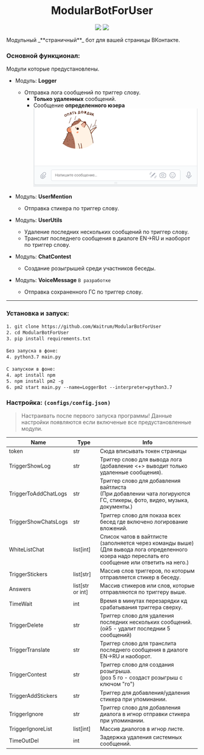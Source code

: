 <h1 align="center">ModularBotForUser</h1>
<p align="center">
    <img src="https://img.shields.io/github/license/waitrum/ModularBotForUser?style=for-the-badge">
    <img src="https://img.shields.io/github/repo-size/waitrum/ModularBotForUser?style=for-the-badge">
</p>
Модульный _**страничный**_ бот для вашей страницы ВКонтакте.

### Основной функционал:

Модули которые предустановлены.

* Модуль: **Logger**
    * Отправка лога сообщений по триггер слову.
        * **Только удаленных** сообщений.
        * Сообщение **определенного юзера**
![GIF](/example/gif/LoggerGif.gif)

* Модуль: **UserMention**
    * Отправка стикера по триггер слову.

* Модуль: **UserUtils**
    * Удаление последних нескольких сообщений по триггер слову.
    * Транслит последнего сообщения в диалоге EN->RU и наоборот по триггер слову.

* Модуль: **ChatContest**
    * Создание розыгрышей среди участников беседы. 

* Модуль: **VoiceMessage** `В разработке`
    * Отправка сохраненного ГС по триггер слову.
---

### Установка и запуск:
```
1. git clone https://github.com/Waitrum/ModularBotForUser
2. cd ModularBotForUser
3. pip install requirements.txt

Без запуска в фоне:
4. python3.7 main.py

С запускои в фоне:
4. apt install npm
5. npm install pm2 -g
6. pm2 start main.py --name=LoggerBot --interpreter=python3.7
```




### Настройка: `(configs/config.json)`
> Настраивать после первого запуска программы!
> Данные настройки появляются если включеные все предустановленные модули. 

Name                 |       Type       | Info
---                  | ---              | ---
token                | str              | Сюда вписывать токен страницы
TriggerShowLog       | str              | Триггер слово для вывода лога <br> (добавление <+> выводит только удаленные сообщения).
TriggerToAddChatLogs | str              | Триггер слово для добавления вайтлиста<br>(При добавлении чата логируются ГС, стикеры, фото, видео, музыка, документы.)
TriggerShowChatsLogs | str              | Триггер слово для показа всех бесед где включено логирование вложений.
WhiteListChat        | list[int]        | Список чатов в вайтлисте (заполняется через команды выше)<br>(Для вывода лога определенного юзера надо переслать его сообщение или ответить на него.)
TriggerStickers      | list[str]        | Массив слов триггеров, по которым отправляется стикер в беседу.
Answers              | list[str or int] | Массив стикеров или слов, которые отправляются по триггеру выше.
TimeWait             | int              | Время в минутах перезарядки кд срабатывания триггера сверху.
TriggerDelete        | str              | Триггер слово для удаления последних нескольких сообщений.<br>(ой5 - удалит последнии 5 сообщений)
TriggerTranslate     | str              | Триггер слово для транслита последнего сообщения в диалоге EN->RU и наоборот.
TriggerContest       | str              | Триггер слово для создания розыгрыша.<br>(роз 5 го - создаст розыгрыш с ключом "го")
TriggerAddStickers   | str              | Триггер для добавления/удаления стикера при упоминании.
TriggerIgnore        | str              | Триггер слово для добавления диалога в игнор отправки стикера при упоминании.
TriggerIgnoreList    | list[int]        | Массив диалогов в игнор листе.
TimeOutDel           | int              | Задержка удаления системных сообщений.